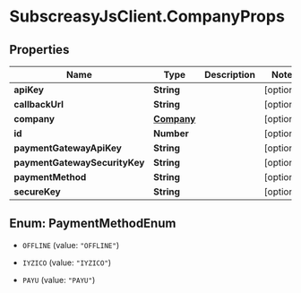 # SubscreasyJsClient.CompanyProps

## Properties
Name | Type | Description | Notes
------------ | ------------- | ------------- | -------------
**apiKey** | **String** |  | [optional] 
**callbackUrl** | **String** |  | [optional] 
**company** | [**Company**](Company.md) |  | [optional] 
**id** | **Number** |  | [optional] 
**paymentGatewayApiKey** | **String** |  | [optional] 
**paymentGatewaySecurityKey** | **String** |  | [optional] 
**paymentMethod** | **String** |  | [optional] 
**secureKey** | **String** |  | [optional] 


<a name="PaymentMethodEnum"></a>
## Enum: PaymentMethodEnum


* `OFFLINE` (value: `"OFFLINE"`)

* `IYZICO` (value: `"IYZICO"`)

* `PAYU` (value: `"PAYU"`)




